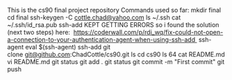 This is the cs90 final project repository
Commands used so far: 
mkdir final
cd final 
ssh-keygen -C cottle.chad@yahoo.com
ls ~/.ssh 
cat ~/.ssh/id_rsa.pub 
ssh-add KEPT GETTING ERRORS so i found the solution (next two steps) here: 
https://coderwall.com/p/rdi_wq/fix-could-not-open-a-connection-to-your-authentication-agent-when-using-ssh-add 
ssh-agent 
eval $(ssh-agent) 
ssh-add
git clone git@github.com:ChadCottle/cs90.git
ls 
cd cs90
ls 64 
cat README.md
vi README.md 
git status 
git add . 
git status 
git commit -m "First commit" 
git push
